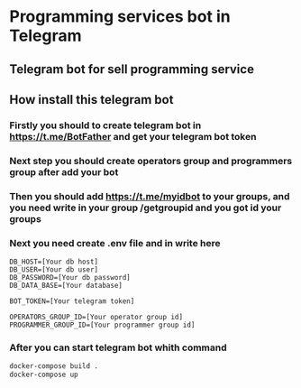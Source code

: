 # Programming services bot in Telegram

## Telegram bot for sell programming service

## How install this telegram bot

### Firstly you should to create telegram bot in https://t.me/BotFather and get your telegram bot token

### Next step you should create operators group and programmers group after add your bot

### Then you should add https://t.me/myidbot to your groups, and you need write in your group /getgroupid and you got id your groups

### Next you need create .env file and in write here
```
DB_HOST=[Your db host]
DB_USER=[Your db user]
DB_PASSWORD=[Your db password]
DB_DATA_BASE=[Your database]

BOT_TOKEN=[Your telegram token]

OPERATORS_GROUP_ID=[Your operator group id]
PROGRAMMER_GROUP_ID=[Your programmer group id]
```

### After you can start telegram bot whith command
```bash
docker-compose build .
docker-compose up
```
